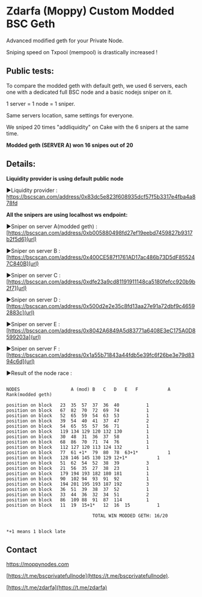 # Zdarfa (Moppy) Custom Modded BSC Geth
Advanced modified geth  for your Private Node.

Sniping speed on Txpool (mempool) is drastically increased ! 

## Public tests:
To compare the modded geth with default geth, we used 6 servers, each one with a dedicated full BSC node and a basic nodejs sniper on it.

1 server = 1 node = 1 sniper.

Same servers location, same settings for everyone.

We sniped 20 times "addliquidity" on Cake with the 6 snipers at the same time.

**Modded geth (SERVER A)  won 16 snipes out of 20**

## Details:
**Liquidity provider is using default public node**

►Liquidity provider : <https://bscscan.com/address/0x83dc5e823f608935dcf57f5b3317e4fba4a878fd>

**All the snipers are using localhost ws endpoint:**

►Sniper on server A(modded geth) : [https://bscscan.com/address/0xb005880498fd27ef19eebd7459827b9317b2f5d6](url)

►Sniper on server B : [https://bscscan.com/address/0x400CE587f1761AD17ac486b73D5dF855247C840B](url)

►Sniper on server C : [https://bscscan.com/address/0xdfe23a9cd81191911148ca5180fefcc920b9b2f7](url)

►Sniper on server D : [https://bscscan.com/address/0x500d2e2e35c8fd13aa27e91a72dbf9c46592883c](url)

►Sniper on server E : [https://bscscan.com/address/0x8042A6849A5d83771a6408E3eC175A0D8599203a](url)

►Sniper on server F : [https://bscscan.com/address/0x1a55b71843a44fdb5e39fc6f26be3e79d8394c6d](url)


►Result of the node race :

```

NODES                  	A (mod)	B	C	D	E	F			A Rank(modded geth)	

position on block	23	35	57	37	36	40			1
position on block	67	82	70	72	69	74			1
position on block	52	65	59	54	63	53			1
position on block	39	54	40	41	37	47			2
position on block	54	65	55	57	56	71			1
position on block	119	134	129	120	132	130			1
position on block	30	48	31	36	37	58			1
position on block	68	86	70	71	74	76			1
position on block	112	127	120	113	124	132			1
position on block	77	61 +1*	79	80	78	63+1*			1
position on block	128	146	145	130	129	12+1*			1
position on block	51	62	54	52	38	39			3
position on block	21	56	35	27	38	23			1
position on block	179	194	193	182	180	181			1
position on block	90	102	94	93	91	92			1
position on block	194	201	195	193	187	192			3
position on block	36	51	39	38	37	52			1
position on block	33	44	36	32	34	51			2
position on block	86	109	88	91	87	114			1
position on block	11	19	15+1*	12	16	15			1

								TOTAL WIN MODDED GETH: 16/20


*+1 means 1 block late

```

## Contact ##

[https://moppynodes.com ](https://moppynodes.com/)

[https://t.me/bscprivatefullnode](https://t.me/bscprivatefullnode).

[https://t.me/zdarfa](https://t.me/zdarfa)



